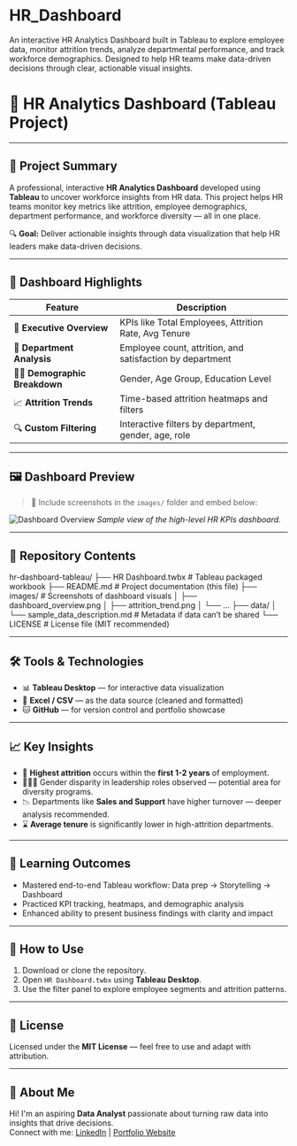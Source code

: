 # HR_Dashboard
An interactive HR Analytics Dashboard built in Tableau to explore employee data, monitor attrition trends, analyze departmental performance, and track workforce demographics. Designed to help HR teams make data-driven decisions through clear, actionable visual insights.

# 💼 HR Analytics Dashboard (Tableau Project)

---

## 📌 Project Summary

A professional, interactive **HR Analytics Dashboard** developed using **Tableau** to uncover workforce insights from HR data. This project helps HR teams monitor key metrics like attrition, employee demographics, department performance, and workforce diversity — all in one place.

🔍 **Goal:** Deliver actionable insights through data visualization that help HR leaders make data-driven decisions.

---

## 🚀 Dashboard Highlights

| Feature | Description |
|--------|-------------|
| 🧭 **Executive Overview** | KPIs like Total Employees, Attrition Rate, Avg Tenure |
| 🏢 **Department Analysis** | Employee count, attrition, and satisfaction by department |
| 👩‍💼 **Demographic Breakdown** | Gender, Age Group, Education Level |
| 📈 **Attrition Trends** | Time-based attrition heatmaps and filters |
| 🔍 **Custom Filtering** | Interactive filters by department, gender, age, role |

---

## 🖼️ Dashboard Preview

> 📸 Include screenshots in the `images/` folder and embed below:

![Dashboard Overview](images/dashboard_overview.png)
*Sample view of the high-level HR KPIs dashboard.*

---

## 📁 Repository Contents

hr-dashboard-tableau/
├── HR Dashboard.twbx # Tableau packaged workbook
├── README.md # Project documentation (this file)
├── images/ # Screenshots of dashboard visuals
│ ├── dashboard_overview.png
│ ├── attrition_trend.png
│ └── ...
├── data/
│ └── sample_data_description.md # Metadata if data can’t be shared
└── LICENSE # License file (MIT recommended)


---

## 🛠️ Tools & Technologies

- 📊 **Tableau Desktop** — for interactive data visualization
- 📄 **Excel / CSV** — as the data source (cleaned and formatted)
- 🐱 **GitHub** — for version control and portfolio showcase

---

## 📈 Key Insights

- 🚪 **Highest attrition** occurs within the **first 1-2 years** of employment.
- 🧑‍🤝‍🧑 Gender disparity in leadership roles observed — potential area for diversity programs.
- 📉 Departments like **Sales and Support** have higher turnover — deeper analysis recommended.
- ⌛ **Average tenure** is significantly lower in high-attrition departments.

---

## 🧠 Learning Outcomes

- Mastered end-to-end Tableau workflow: Data prep → Storytelling → Dashboard
- Practiced KPI tracking, heatmaps, and demographic analysis
- Enhanced ability to present business findings with clarity and impact

---

## 📎 How to Use

1. Download or clone the repository.
2. Open `HR Dashboard.twbx` using **Tableau Desktop**.
3. Use the filter panel to explore employee segments and attrition patterns.

---

## 📝 License

Licensed under the **MIT License** — feel free to use and adapt with attribution.

---

## 🙋 About Me

Hi! I'm an aspiring **Data Analyst** passionate about turning raw data into insights that drive decisions.  
Connect with me: [LinkedIn](https://www.linkedin.com/) | [Portfolio Website](https://your-portfolio.com)


